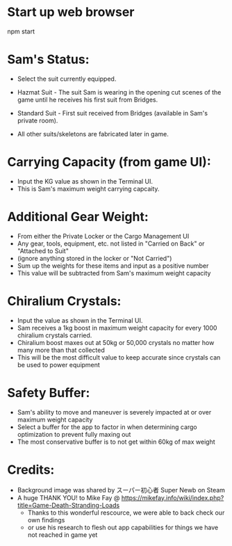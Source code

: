 # Start up web browser
npm start

# Sam's Status:

- Select the suit currently equipped.

- Hazmat Suit - The suit Sam is wearing in the opening cut scenes of the game until he receives his first suit from Bridges.
- Standard Suit - First suit received from Bridges (available in Sam's private room).
- All other suits/skeletons are fabricated later in game.


# Carrying Capacity (from game UI):
- Input the KG value as shown in the Terminal UI.
- This is Sam's maximum weight carrying capcaity.


# Additional Gear Weight:
- From either the Private Locker or the Cargo Management UI
- Any gear, tools, equipment, etc. not listed in "Carried on Back" or "Attached to Suit"
- (ignore anything stored in the locker or "Not Carried")
- Sum up the weights for these items and input as a positive number
- This value will be subtracted from Sam's maximum weight capacity


# Chiralium Crystals:
- Input the value as shown in the Terminal UI.
- Sam receives a 1kg boost in maximum weight capacity for every 1000 chiralium crystals carried.
- Chiralium boost maxes out at 50kg or 50,000 crystals no matter how many more than that collected
- This will be the most difficult value to keep accurate since crystals can be used to power equipment


# Safety Buffer:
- Sam's ability to move and maneuver is severely impacted at or over maximum weight capacity
- Select a buffer for the app to factor in when determining cargo optimization to prevent fully maxing out
- The most conservative buffer is to not get within 60kg of max weight


# Credits:
- Background image was shared by スーパー初心者 Super Newb on Steam
- A huge THANK YOU! to Mike Fay @ https://mikefay.info/wiki/index.php?title=Game-Death-Stranding-Loads
    - Thanks to this wonderful rescource, we were able to back check our own findings
    - or use his research to flesh out app capabilities for things we have not reached in game yet
